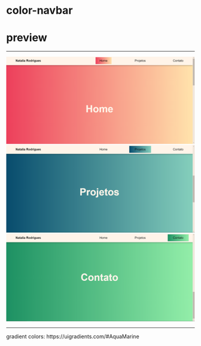 # color-navbar
<h1>preview</h1>
<hr>
 <img src="https://github.com/natalia-ar/color-navbar/blob/master/img/home.png" alt="home">
 <img src="https://github.com/natalia-ar/color-navbar/blob/master/img/projetos.png" alt="project";>
 <img src="https://github.com/natalia-ar/color-navbar/blob/master/img/contato.png" alt="contact";>
 <hr>
<p>  gradient colors:
 https://uigradients.com/#AquaMarine</p>
